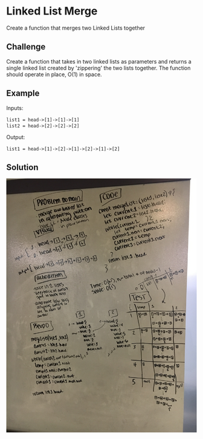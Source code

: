 # Linked List Merge

Create a function that merges two Linked Lists together

## Challenge

Create a function that takes in two linked lists as parameters and returns a single linked list created by 'zippering' the two lists together. The function should operate in place, O(1) in space.

## Example
Inputs:

    list1 = head->[1]->[1]->[1]
    list2 = head->[2]->[2]->[2]
    
Output:

    list1 = head->[1]->[2]->[1]->[2]->[1]->[2]

## Solution

![whiteboard solution](../../assets/ll-merge.jpg)
